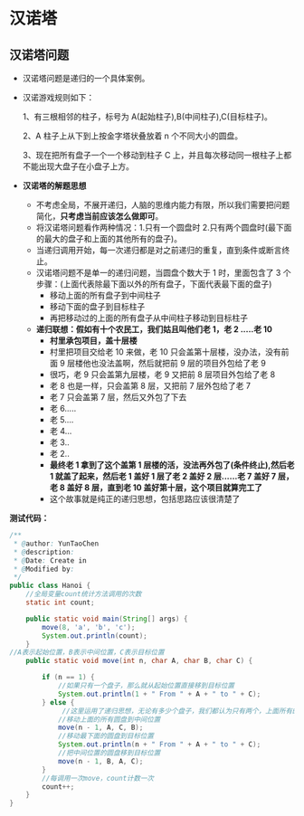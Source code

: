 # 汉诺塔


## 汉诺塔问题

- 汉诺塔问题是递归的一个具体案例。

- 汉诺游戏规则如下：

  1、有三根相邻的柱子，标号为 A(起始柱子),B(中间柱子),C(目标柱子)。

  2、A 柱子上从下到上按金字塔状叠放着 n 个不同大小的圆盘。

  3、现在把所有盘子一个一个移动到柱子 C 上，并且每次移动同一根柱子上都不能出现大盘子在小盘子上方。

- **汉诺塔的解题思想**
  - 不考虑全局，不展开递归，人脑的思维内能力有限，所以我们需要把问题简化，**只考虑当前应该怎么做即可**。
  - 将汉诺塔问题看作两种情况：1.只有一个圆盘时 2.只有两个圆盘时(最下面的最大的盘子和上面的其他所有的盘子)。
  - 当递归调用开始，每一次递归都是对之前递归的重复，直到条件或断言终止。
  - 汉诺塔问题不是单一的递归问题，当圆盘个数大于 1 时，里面包含了 3 个步骤：(上面代表除最下面以外的所有盘子，下面代表最下面的盘子)
    - 移动上面的所有盘子到中间柱子
    - 移动下面的盘子到目标柱子
    - 再把移动过的上面的所有盘子从中间柱子移动到目标柱子
  - **递归联想：假如有十个农民工，我们姑且叫他们老 1，老 2 .....老 10**
    - **村里承包项目，盖十层楼**
    - 村里把项目交给老 10 来做，老 10 只会盖第十层楼，没办法，没有前面 9 层楼他也没法盖啊，然后就把前 9 层的项目外包给了老 9
    - 很巧，老 9 只会盖第九层楼，老 9 又把前 8 层项目外包给了老 8
    - 老 8 也是一样，只会盖第 8 层，又把前 7 层外包给了老 7
    - 老 7 只会盖第 7 层，然后又外包了下去
    - 老 6.....
    - 老 5....
    - 老 4...
    - 老 3..
    - 老 2..
    - **最终老 1 拿到了这个盖第 1 层楼的活，没法再外包了(条件终止),然后老 1 就盖了起来，然后老 1 盖好 1 层了老 2 盖好 2 层......老 7 盖好 7 层，老 8 盖好 8 层，直到老 10 盖好第十层，这个项目就算完工了**
    - 这个故事就是纯正的递归思想，包括思路应该很清楚了

**测试代码：**

```java
/**
 * @author: YunTaoChen
 * @description:
 * @Date: Create in
 * @Modified by:
 */
public class Hanoi {
    //全局变量count统计方法调用的次数
    static int count;

    public static void main(String[] args) {
        move(8, 'a', 'b', 'c');
        System.out.println(count);
    }
//A表示起始位置，B表示中间位置，C表示目标位置
    public static void move(int n, char A, char B, char C) {

        if (n == 1) {
            //如果只有一个盘子，那么就从起始位置直接移到目标位置
            System.out.println(1 + " From " + A + " to " + C);
        } else {
             //这里运用了递归思想，无论有多少个盘子，我们都认为只有两个，上面所有的和最下面的单独的一个盘子
            //移动上面的所有圆盘到中间位置
            move(n - 1, A, C, B);
            //移动最下面的圆盘到目标位置
            System.out.println(n + " From " + A + " to " + C);
            //把中间位置的圆盘移到目标位置
            move(n - 1, B, A, C);
        }
        //每调用一次move，count计数一次
        count++;
    }
}
```

